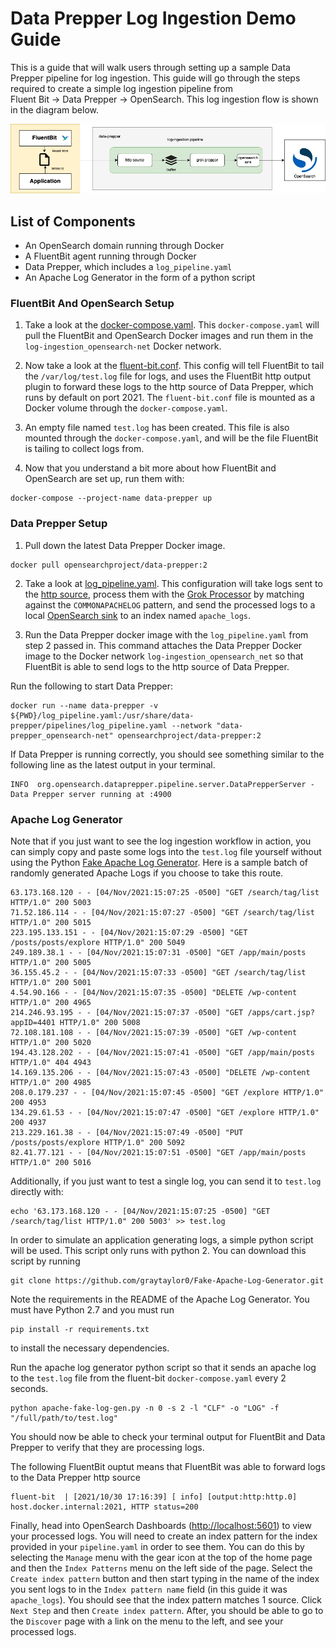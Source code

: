 # Data Prepper Log Ingestion Demo Guide

This is a guide that will walk users through setting up a sample Data Prepper pipeline for log ingestion. 
This guide will go through the steps required to create a simple log ingestion pipeline from \
Fluent Bit → Data Prepper → OpenSearch. This log ingestion flow is shown in the diagram below.

![](../../docs/images/Log_Ingestion_FluentBit_DataPrepper_OpenSearch.jpg)

## List of Components

- An OpenSearch domain running through Docker
- A FluentBit agent running through Docker
- Data Prepper, which includes a `log_pipeline.yaml`
- An Apache Log Generator in the form of a python script

### FluentBit And OpenSearch Setup

1. Take a look at the [docker-compose.yaml](docker-compose.yaml). This `docker-compose.yaml` will pull the FluentBit and OpenSearch Docker images and run them in the `log-ingestion_opensearch-net` Docker network.


2. Now take a look at the [fluent-bit.conf](fluent-bit.conf). This config will tell FluentBit to tail the `/var/log/test.log` file for logs, and uses the FluentBit http output plugin to forward these logs to the http source of Data Prepper, which runs by default on port 2021. The `fluent-bit.conf` file
is mounted as a Docker volume through the `docker-compose.yaml`.


3. An empty file named `test.log` has been created. This file is also mounted through the  `docker-compose.yaml`, and will be the file
FluentBit is tailing to collect logs from.
   

4. Now that you understand a bit more about how FluentBit and OpenSearch are set up, run them with:

```
docker-compose --project-name data-prepper up
```

### Data Prepper Setup

1. Pull down the latest Data Prepper Docker image.

```
docker pull opensearchproject/data-prepper:2
```
 
2. Take a look at [log_pipeline.yaml](log_pipeline.yaml). This configuration will take logs sent to the [http source](../../data-prepper-plugins/http-source), 
process them with the [Grok Processor](../../data-prepper-plugins/grok-prepper) by matching against the `COMMONAPACHELOG` pattern, 
and send the processed logs to a local [OpenSearch sink](../../data-prepper-plugins/opensearch) to an index named `apache_logs`.


3. Run the Data Prepper docker image with the `log_pipeline.yaml` from step 2 passed in. This command attaches the Data Prepper Docker image to the Docker network `log-ingestion_opensearch_net` so that 
FluentBit is able to send logs to the http source of Data Prepper.

Run the following to start Data Prepper:

```
docker run --name data-prepper -v ${PWD}/log_pipeline.yaml:/usr/share/data-prepper/pipelines/log_pipeline.yaml --network "data-prepper_opensearch-net" opensearchproject/data-prepper:2
```

If Data Prepper is running correctly, you should see something similar to the following line as the latest output in your terminal.

```
INFO  org.opensearch.dataprepper.pipeline.server.DataPrepperServer - Data Prepper server running at :4900
```

### Apache Log Generator

Note that if you just want to see the log ingestion workflow in action, you can simply copy and paste some logs into the `test.log` file yourself without using the Python [Fake Apache Log Generator](https://github.com/graytaylor0/Fake-Apache-Log-Generator). 
Here is a sample batch of randomly generated Apache Logs if you choose to take this route.

```
63.173.168.120 - - [04/Nov/2021:15:07:25 -0500] "GET /search/tag/list HTTP/1.0" 200 5003
71.52.186.114 - - [04/Nov/2021:15:07:27 -0500] "GET /search/tag/list HTTP/1.0" 200 5015
223.195.133.151 - - [04/Nov/2021:15:07:29 -0500] "GET /posts/posts/explore HTTP/1.0" 200 5049
249.189.38.1 - - [04/Nov/2021:15:07:31 -0500] "GET /app/main/posts HTTP/1.0" 200 5005
36.155.45.2 - - [04/Nov/2021:15:07:33 -0500] "GET /search/tag/list HTTP/1.0" 200 5001
4.54.90.166 - - [04/Nov/2021:15:07:35 -0500] "DELETE /wp-content HTTP/1.0" 200 4965
214.246.93.195 - - [04/Nov/2021:15:07:37 -0500] "GET /apps/cart.jsp?appID=4401 HTTP/1.0" 200 5008
72.108.181.108 - - [04/Nov/2021:15:07:39 -0500] "GET /wp-content HTTP/1.0" 200 5020
194.43.128.202 - - [04/Nov/2021:15:07:41 -0500] "GET /app/main/posts HTTP/1.0" 404 4943
14.169.135.206 - - [04/Nov/2021:15:07:43 -0500] "DELETE /wp-content HTTP/1.0" 200 4985
208.0.179.237 - - [04/Nov/2021:15:07:45 -0500] "GET /explore HTTP/1.0" 200 4953
134.29.61.53 - - [04/Nov/2021:15:07:47 -0500] "GET /explore HTTP/1.0" 200 4937
213.229.161.38 - - [04/Nov/2021:15:07:49 -0500] "PUT /posts/posts/explore HTTP/1.0" 200 5092
82.41.77.121 - - [04/Nov/2021:15:07:51 -0500] "GET /app/main/posts HTTP/1.0" 200 5016
```

Additionally, if you just want to test a single log, you can send it to `test.log` directly with:

```
echo '63.173.168.120 - - [04/Nov/2021:15:07:25 -0500] "GET /search/tag/list HTTP/1.0" 200 5003' >> test.log
```

In order to simulate an application generating logs, a simple python script will be used. This script only runs with python 2. You can download this script by running

```
git clone https://github.com/graytaylor0/Fake-Apache-Log-Generator.git
```

Note the requirements in the README of the Apache Log Generator. You must have Python 2.7 and you must run 
```
pip install -r requirements.txt
```

to install the necessary dependencies.

Run the apache log generator python script so that it sends an apache log to the `test.log` file from the fluent-bit `docker-compose.yaml` every 2 seconds. 

```
python apache-fake-log-gen.py -n 0 -s 2 -l "CLF" -o "LOG" -f "/full/path/to/test.log"
```

You should now be able to check your terminal output for FluentBit and Data Prepper to verify that they are processing logs.

The following FluentBit ouptut means that FluentBit was able to forward logs to the Data Prepper http source

```
fluent-bit  | [2021/10/30 17:16:39] [ info] [output:http:http.0] host.docker.internal:2021, HTTP status=200
```

Finally, head into OpenSearch Dashboards ([http://localhost:5601](http://localhost:5601)) to view your processed logs.
You will need to create an index pattern for the index provided in your `pipeline.yaml` in order to see them. You can do this by selecting the `Manage` menu with the gear icon at the top of the home page and then the `Index Patterns` menu on the left side of the page. Select the `Create index pattern` button and then start typing in the name of the index you sent logs to in the `Index pattern name` field (in this guide it was `apache_logs`). You should see that the index pattern matches 1 source. Click `Next Step` and then `Create index pattern`. After, you should be able to go to the `Discover` page with a link on the menu to the left, and see your processed logs.